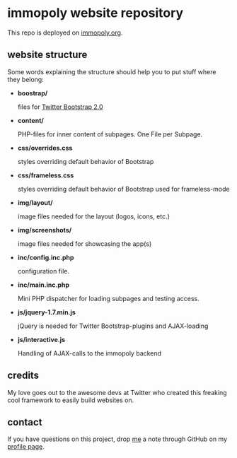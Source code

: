 # immopoly website repository

This repo is deployed on [immopoly.org](http://immopoly.org).

## website structure

Some words explaining the structure should help you to put stuff where they belong:

 * **boostrap/**

	files for [Twitter Bootstrap 2.0](http://twitter.github.com/bootstrap/)

 * **content/**

	PHP-files for inner content of subpages. One File per Subpage.

 * **css/overrides.css**

	styles overriding default behavior of Bootstrap


 * **css/frameless.css**

	styles overriding default behavior of Bootstrap used for frameless-mode

 * **img/layout/**

	image files needed for the layout (logos, icons, etc.)

 * **img/screenshots/**

	image files needed for showcasing the app(s)

 * **inc/config.inc.php**

	configuration file.

 * **inc/main.inc.php**

	Mini PHP dispatcher for loading subpages and testing access.

 * **js/jquery-1.7.min.js**

	jQuery is needed for Twitter Bootstrap-plugins and AJAX-loading

 * **js/interactive.js**

	Handling of AJAX-calls to the immopoly backend

## credits

My love goes out to the awesome devs at Twitter who created this freaking cool framework to easily build websites on.

## contact

If you have questions on this project, drop [me](https://github.com/stefanhoth) a note through GitHub on my [profile page](https://github.com/stefanhoth).
